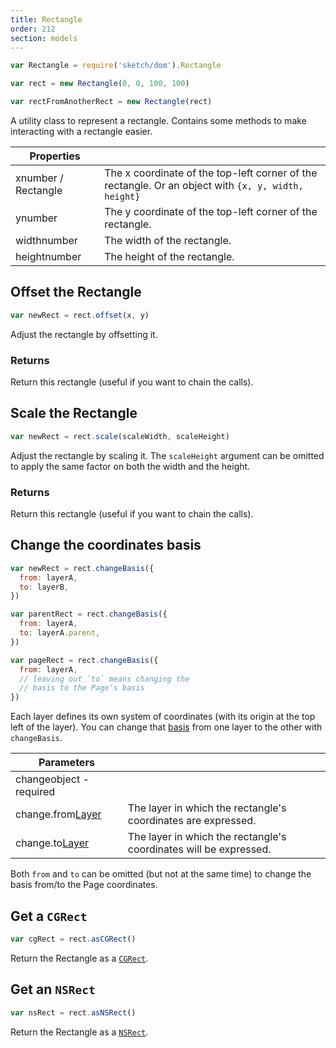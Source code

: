 ```yaml
---
title: Rectangle
order: 212
section: models
---
```


```javascript
var Rectangle = require('sketch/dom').Rectangle
```

```javascript
var rect = new Rectangle(0, 0, 100, 100)

var rectFromAnotherRect = new Rectangle(rect)
```

A utility class to represent a rectangle. Contains some methods to make interacting with a rectangle easier.

| Properties |  |
| --- | --- |
| x<span class="arg-type">number / Rectangle</span> | The x coordinate of the top-left corner of the rectangle. Or an object with `{x, y, width, height}` |
| y<span class="arg-type">number</span> | The y coordinate of the top-left corner of the rectangle. |
| width<span class="arg-type">number</span> | The width of the rectangle. |
| height<span class="arg-type">number</span> | The height of the rectangle. |

## Offset the Rectangle

```javascript
var newRect = rect.offset(x, y)
```

Adjust the rectangle by offsetting it.

### Returns

Return this rectangle (useful if you want to chain the calls).

## Scale the Rectangle

```javascript
var newRect = rect.scale(scaleWidth, scaleHeight)
```

Adjust the rectangle by scaling it. The `scaleHeight` argument can be omitted to apply the same factor on both the width and the height.

### Returns

Return this rectangle (useful if you want to chain the calls).

## Change the coordinates basis

```javascript
var newRect = rect.changeBasis({
  from: layerA,
  to: layerB,
})

var parentRect = rect.changeBasis({
  from: layerA,
  to: layerA.parent,
})

var pageRect = rect.changeBasis({
  from: layerA,
  // leaving out `to` means changing the
  // basis to the Page's basis
})
```

Each layer defines its own system of coordinates (with its origin at the top left of the layer). You can change that [basis](<https://en.wikipedia.org/wiki/Basis_(linear_algebra)>) from one layer to the other with `changeBasis`.

| Parameters |  |
| --- | --- |
| change<span class="arg-type">object - required</span> |  |
| change.from<span class="arg-type">[Layer](#layer)</span> | The layer in which the rectangle's coordinates are expressed. |
| change.to<span class="arg-type">[Layer](#layer)</span> | The layer in which the rectangle's coordinates will be expressed. |

Both `from` and `to` can be omitted (but not at the same time) to change the basis from/to the Page coordinates.

## Get a `CGRect`

```javascript
var cgRect = rect.asCGRect()
```

Return the Rectangle as a [`CGRect`](https://developer.apple.com/documentation/coregraphics/cgrect?language=objc).

## Get an `NSRect`

```javascript
var nsRect = rect.asNSRect()
```

Return the Rectangle as a [`NSRect`](https://developer.apple.com/documentation/foundation/nsrect?language=objc).
